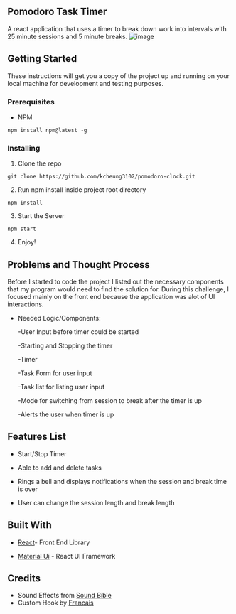 ## Pomodoro Task Timer

A react application that uses a timer to break down work into intervals with 25 minute sessions and 5 minute breaks.
![image](https://user-images.githubusercontent.com/44646134/80221168-e6ec4a80-8612-11ea-98e1-f2712a1d1b45.png)


## Getting Started

These instructions will get you a copy of the project up and running on your local machine for development and testing purposes.

### Prerequisites

- NPM
```
npm install npm@latest -g
```

### Installing

1. Clone the repo

```
git clone https://github.com/kcheung3102/pomodoro-clock.git
```

2. Run npm install inside project root directory
```
npm install
```
3. Start the Server
```
npm start
```
4. Enjoy!

## Problems and Thought Process
Before I started to code the project I listed out the necessary components that my program would need to find the solution for. During this challenge, I focused mainly on the front end because the application was alot of UI interactions.

* Needed Logic/Components:
     
     -User Input before timer could be started
     
     -Starting and Stopping the timer
     
     -Timer
     
     -Task Form for user input
     
     -Task list for listing user input
     
     -Mode for switching from session to break after the timer is up
     
     -Alerts the user when timer is up

## Features List
* Start/Stop Timer

* Able to add and delete tasks

* Rings a bell and displays notifications when the session and break time is over

* User can change the session length and break length

## Built With
* [React](https://reactjs.org/)- Front End Library 

* [Material Ui](https://material-ui.com/) - React UI Framework

## Credits
* Sound Effects from [Sound Bible](http://soundbible.com)
* Custom Hook by [Francais](https://overreacted.io/making-setinterval-declarative-with-react-hooks/)
